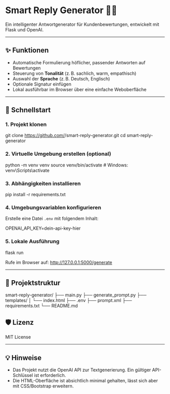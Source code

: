 # Smart Reply Generator 🧠💬

Ein intelligenter Antwortgenerator für Kundenbewertungen, entwickelt mit Flask und OpenAI.

---

## ✨ Funktionen

- Automatische Formulierung höflicher, passender Antworten auf Bewertungen
- Steuerung von **Tonalität** (z. B. sachlich, warm, empathisch)
- Auswahl der **Sprache** (z. B. Deutsch, Englisch)
- Optionale Signatur einfügen
- Lokal ausführbar im Browser über eine einfache Weboberfläche

---

## 🚀 Schnellstart

### 1. Projekt klonen

git clone https://github.com/<username>/smart-reply-generator.git
cd smart-reply-generator

### 2. Virtuelle Umgebung erstellen (optional)

python -m venv venv
source venv/bin/activate # Windows: venv\Scripts\activate

### 3. Abhängigkeiten installieren

pip install -r requirements.txt

### 4. Umgebungsvariablen konfigurieren

Erstelle eine Datei `.env` mit folgendem Inhalt:

OPENAI_API_KEY=dein-api-key-hier

### 5. Lokale Ausführung

flask run

Rufe im Browser auf: http://127.0.0.1:5000/generate

---

## 📁 Projektstruktur

smart-reply-generator/
├── main.py
├── generate_prompt.py
├── templates/
│ └── index.html
├── .env
├── prompt.xml
├── requirements.txt
└── README.md

## 🛡 Lizenz

MIT License

---

## 💡 Hinweise

- Das Projekt nutzt die OpenAI API zur Textgenerierung. Ein gültiger API-Schlüssel ist erforderlich.
- Die HTML-Oberfläche ist absichtlich minimal gehalten, lässt sich aber mit CSS/Bootstrap erweitern.
